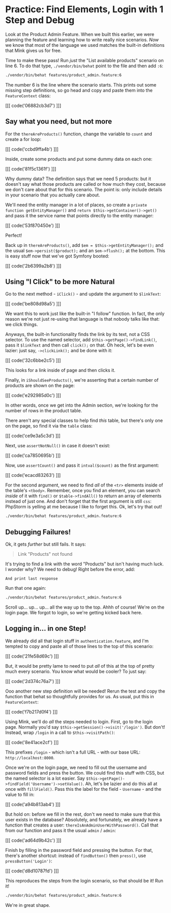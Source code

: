# Practice: Find Elements, Login with 1 Step and Debug

Look at the Product Admin Feature. When we built this earlier, we were planning the
feature and learning how to write really nice scenarios. *Now* we know that most
of the language we used matches the built-in definitions that Mink gives us for free.

Time to make these pass! Run *just* the "List available products" scenario on line 6.
To do that type, `./vendor/bin/behat` point to the file and then add `:6`:

```bash
./vendor/bin/behat features/product_admin.feature:6
```

The number 6 is the line where the scenario starts. This prints out some missing
step definitions, so go head and copy and paste them into the `FeatureContext` class:

[[[ code('06882cb3d7') ]]]

## Say what you need, but not more

For the `thereAreProducts()` function, change the variable to `count` and create a
for loop:

[[[ code('ccbd9ffa4b') ]]]

Inside, create some products and put some dummy data on each one:

[[[ code('81f5c1361f') ]]]

Why dummy data? The definition says that we need 5 products: but it doesn't say what
those products are called or how much they cost, because we don't care about that for
this scenario. The point is: only include details in your scenario that you actually
care about.

We'll need the entity manager in a lot of places, so create a
`private function getEntityManager()` and `return $this->getContainer()->get()`
and pass it the service name that points directly to the entity manager:

[[[ code('53f870450e') ]]]

Perfect! 

Back up in `thereAreProducts()`, add `$em = $this->getEntityManager();` and the usual
`$em->persist($product);` and an `$em->flush();` at the bottom. This is easy stuff
now that we've got Symfony booted:

[[[ code('2b6399a2b8') ]]]

## Using "I Click" to be more Natural

Go to the next method - `iClick()` - and update the argument to `$linkText`:

[[[ code('be808d98a5') ]]]

We want this to work just like the built-in "I follow" function. In fact, the only reason
we're not just re-using that language is that nobody talks like that: we click things.

Anyways, the built-in functionality finds the link by its text, not a CSS selector.
To use the named selector, add `$this->getPage()->findLink()`, pass it `$linkText`
and then call `click();` on that. Oh heck, let's be even lazier: just say, `->clickLink();`
and be done with it:

[[[ code('32c6bbe2c5') ]]]

This looks for a link inside of page and then clicks it. 

Finally, in `iShouldSeeProducts()`, we're asserting that a certain number of products
are shown on the page:

[[[ code('e292985d0c') ]]]

In other words, once we get into the Admin section, we're looking for the number of rows
in the product table.

There aren't any special classes to help find *this* table, but there's only one
on the page, so find it via the `table` class:

[[[ code('ce9e3a5c3d') ]]]

Next, use `assertNotNull()` in case it doesn't exist:

[[[ code('ca7850695b') ]]]

Now, use `assertCount()` and pass it `intval($count)` as the first argument:

[[[ code('ecacd83263') ]]]

For the second argument, we need to find *all* of the `<tr>` elements inside
of the table's `<tbody>`. Remember, once you find an element, you can search *inside*
of it with `find()` or `$table->findAll()` to return an array of elements instead
of just one. And don't forget that the first argument is still `css`: PhpStorm is
yelling at me because I like to forget this. Ok, let's try that out!

```bash
./vendor/bin/behat features/product_admin.feature:6
```

## Debugging Failures!

Ok, it gets *further* but still fails. It says:

> Link "Products" not found

It's trying to find a link with the word "Products" but isn't having much luck. I
wonder why? We need to debug! Right before the error, add:

    And print last response

Run that one again:

```bash
./vendor/bin/behat features/product_admin.feature:6
```

Scroll up... up... up... all the way up to the top. Ahhh of course! We're on the
login page. We forgot to login, so we're getting kicked back here.

## Logging in... in one Step!

We already did all that login stuff in `authentication.feature`, and I'm tempted
to copy and paste all of those lines to the top of this scenario:

[[[ code('21fe58d69c') ]]]

But, it would be pretty lame to need to put *all* of this at the top of pretty much
every scenario. You know what would be cooler? To just say:

[[[ code('2d374c76a7') ]]]

Ooo another new step definition will be needed! Rerun the test and copy the function
that behat so thoughtfully provides for us. As usual, put this in `FeatureContext`:

[[[ code('f7b217d0f4') ]]]

Using Mink, we'll do *all* the steps needed to login. First, go to the login page.
Normally you'd say `$this->getSession()->visit('/login')`. But don't! Instead, wrap
`/login` in a call to `$this->visitPath()`:

[[[ code('8e41ace2cf') ]]]

This prefixes `/login` - which isn't a full URL - with our base URL: `http://localhost:8000`.

Once we're on the login page, we need to fill out the username and password fields
and press the button. We could find this stuff with CSS, but the named selector is
a lot easier. Say `$this->getPage()->findField('Username')->setValue()`. Ah, let's
be lazier and do this all at once with `fillField()`. Pass this the label for the
field - `Username` - and the value to fill in:

[[[ code('a94b813ab4') ]]]

But hold on: before we fill in the rest, don't we need to make sure that this user
exists in the database? Absolutely, and fortunately, we already have a function that
creates a user: `thereIsAnAdminUserWithPassword()`. Call that from our function and
pass it the usual `admin` / `admin`:

[[[ code('ad64d9b42c') ]]]

Finish by filling in the password field and pressing the button. For that, there's
another shortcut: instead of `findButton()` then `press()`, use `pressButton('Login')`:

[[[ code('d8d10787fd') ]]]

This reproduces the steps from the login scenario, so that should be it! Run it!

```bash
./vendor/bin/behat features/product_admin.feature:6
```

We're in great shape.
